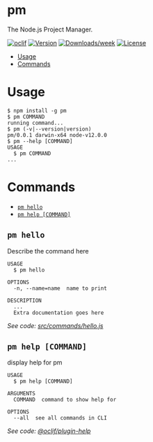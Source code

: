pm
==

The Node.js Project Manager.

[![oclif](https://img.shields.io/badge/cli-oclif-brightgreen.svg)](https://oclif.io)
[![Version](https://img.shields.io/npm/v/pm.svg)](https://npmjs.org/package/pm)
[![Downloads/week](https://img.shields.io/npm/dw/pm.svg)](https://npmjs.org/package/pm)
[![License](https://img.shields.io/npm/l/pm.svg)](https://github.com/https://github.com/0x77dev/pm/pm/blob/master/package.json)

<!-- toc -->
* [Usage](#usage)
* [Commands](#commands)
<!-- tocstop -->
# Usage
<!-- usage -->
```sh-session
$ npm install -g pm
$ pm COMMAND
running command...
$ pm (-v|--version|version)
pm/0.0.1 darwin-x64 node-v12.0.0
$ pm --help [COMMAND]
USAGE
  $ pm COMMAND
...
```
<!-- usagestop -->
# Commands
<!-- commands -->
* [`pm hello`](#pm-hello)
* [`pm help [COMMAND]`](#pm-help-command)

## `pm hello`

Describe the command here

```
USAGE
  $ pm hello

OPTIONS
  -n, --name=name  name to print

DESCRIPTION
  ...
  Extra documentation goes here
```

_See code: [src/commands/hello.js](https://github.com/0x77dev/pm/pm/blob/v0.0.1/src/commands/hello.js)_

## `pm help [COMMAND]`

display help for pm

```
USAGE
  $ pm help [COMMAND]

ARGUMENTS
  COMMAND  command to show help for

OPTIONS
  --all  see all commands in CLI
```

_See code: [@oclif/plugin-help](https://github.com/oclif/plugin-help/blob/v2.1.6/src/commands/help.ts)_
<!-- commandsstop -->
